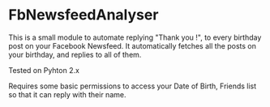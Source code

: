 # FbNewsfeedAnalyser
This is a small module to automate replying "Thank you <Friend Name>!", to every birthday post on your Facebook Newsfeed. It automatically fetches all the posts on your birthday, and replies to all of them.

Tested on Pyhton 2.x

Requires some basic permissions to access your Date of Birth, Friends list so that it can reply with their name. 
